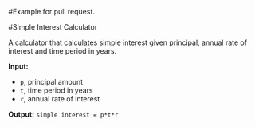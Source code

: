 #Example for pull request.

#Simple Interest Calculator

A calculator that calculates simple interest given principal, annual rate of interest and time period in years.

**Input:**

  - `p`, principal amount
  - `t`, time period in years
  - `r`, annual rate of interest

    
 **Output:** 
    `simple interest = p*t*r`

